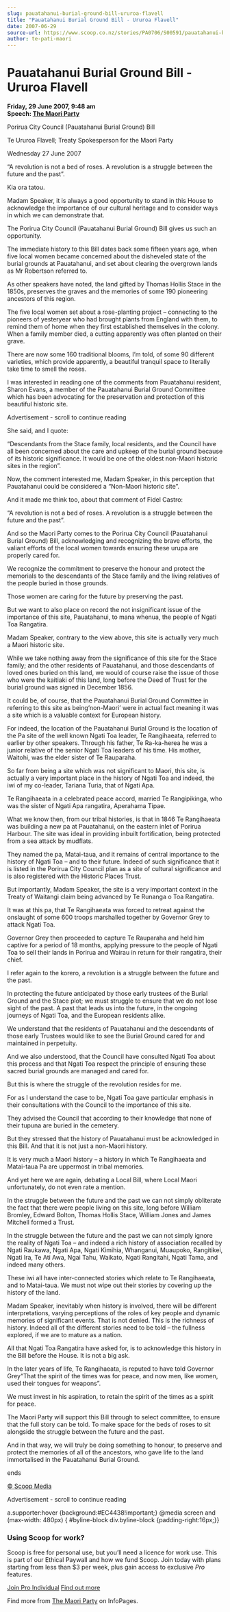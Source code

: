 ```yaml
---
slug: pauatahanui-burial-ground-bill-ururoa-flavell
title: "Pauatahanui Burial Ground Bill - Ururoa Flavell"
date: 2007-06-29
source-url: https://www.scoop.co.nz/stories/PA0706/S00591/pauatahanui-burial-ground-bill-ururoa-flavell.htm
author: te-pati-maori
---
```

Pauatahanui Burial Ground Bill - Ururoa Flavell
===============================================

**Friday, 29 June 2007, 9:48 am**  
**Speech: [The Maori Party](https://info.scoop.co.nz/The_Maori_Party)**

Porirua City Council (Pauatahanui Burial Ground) Bill

Te Ururoa Flavell; Treaty Spokesperson for the Maori Party

Wednesday 27 June 2007

“A revolution is not a bed of roses. A revolution is a struggle between the future and the past”.

Kia ora tatou.

Madam Speaker, it is always a good opportunity to stand in this House to acknowledge the importance of our cultural heritage and to consider ways in which we can demonstrate that.

The Porirua City Council (Pauatahanui Burial Ground) Bill gives us such an opportunity.

The immediate history to this Bill dates back some fifteen years ago, when five local women became concerned about the disheveled state of the burial grounds at Pauatahanui, and set about clearing the overgrown lands as Mr Robertson referred to.

As other speakers have noted, the land gifted by Thomas Hollis Stace in the 1850s, preserves the graves and the memories of some 190 pioneering ancestors of this region.

The five local women set about a rose-planting project – connecting to the pioneers of yesteryear who had brought plants from England with them, to remind them of home when they first established themselves in the colony. When a family member died, a cutting apparently was often planted on their grave.

There are now some 160 traditional blooms, I’m told, of some 90 different varieties, which provide apparently, a beautiful tranquil space to literally take time to smell the roses.

I was interested in reading one of the comments from Pauatahanui resident, Sharon Evans, a member of the Pauatahanui Burial Ground Committee which has been advocating for the preservation and protection of this beautiful historic site.

Advertisement - scroll to continue reading





She said, and I quote:

“Descendants from the Stace family, local residents, and the Council have all been concerned about the care and upkeep of the burial ground because of its historic significance. It would be one of the oldest non-Maori historic sites in the region”.

Now, the comment interested me, Madam Speaker, in this perception that Pauatahanui could be considered a “Non-Maori historic site”.

And it made me think too, about that comment of Fidel Castro:

“A revolution is not a bed of roses. A revolution is a struggle between the future and the past”.

And so the Maori Party comes to the Porirua City Council (Pauatahanui Burial Ground) Bill, acknowledging and recognizing the brave efforts, the valiant efforts of the local women towards ensuring these urupa are properly cared for.

We recognize the commitment to preserve the honour and protect the memorials to the descendants of the Stace family and the living relatives of the people buried in those grounds.

Those women are caring for the future by preserving the past.

But we want to also place on record the not insignificant issue of the importance of this site, Pauatahanui, to mana whenua, the people of Ngati Toa Rangatira.

Madam Speaker, contrary to the view above, this site is actually very much a Maori historic site.

While we take nothing away from the significance of this site for the Stace family; and the other residents of Pauatahanui, and those descendants of loved ones buried on this land, we would of course raise the issue of those who were the kaitiaki of this land, long before the Deed of Trust for the burial ground was signed in December 1856.

It could be, of course, that the Pauatahanui Burial Ground Committee in referring to this site as being‘non-Maori’ were in actual fact meaning it was a site which is a valuable context for European history.

For indeed, the location of the Pauatahanui Burial Ground is the location of the Pa site of the well known Ngati Toa leader, Te Rangihaeata, referred to earlier by other speakers. Through his father, Te Ra-ka-herea he was a junior relative of the senior Ngati Toa leaders of his time. His mother, Waitohi, was the elder sister of Te Rauparaha.

So far from being a site which was not significant to Maori, this site, is actually a very important place in the history of Ngati Toa and indeed, the iwi of my co-leader, Tariana Turia, that of Ngati Apa.

Te Rangihaeata in a celebrated peace accord, married Te Rangipikinga, who was the sister of Ngati Apa rangatira, Aperahama Tipae.

What we know then, from our tribal histories, is that in 1846 Te Rangihaeata was building a new pa at Pauatahanui, on the eastern inlet of Porirua Harbour. The site was ideal in providing inbuilt fortification, being protected from a sea attack by mudflats.

They named the pa, Matai-taua, and it remains of central importance to the history of Ngati Toa – and to their future. Indeed of such significance that it is listed in the Porirua City Council plan as a site of cultural significance and is also registered with the Historic Places Trust.

But importantly, Madam Speaker, the site is a very important context in the Treaty of Waitangi claim being advanced by Te Runanga o Toa Rangatira.

It was at this pa, that Te Rangihaeata was forced to retreat against the onslaught of some 600 troops marshalled together by Governor Grey to attack Ngati Toa.

Governor Grey then proceeded to capture Te Rauparaha and held him captive for a period of 18 months, applying pressure to the people of Ngati Toa to sell their lands in Porirua and Wairau in return for their rangatira, their chief.

I refer again to the korero, a revolution is a struggle between the future and the past.

In protecting the future anticipated by those early trustees of the Burial Ground and the Stace plot; we must struggle to ensure that we do not lose sight of the past. A past that leads us into the future, in the ongoing journeys of Ngati Toa, and the European residents alike.

We understand that the residents of Pauatahanui and the descendants of those early Trustees would like to see the Burial Ground cared for and maintained in perpetuity.

And we also understood, that the Council have consulted Ngati Toa about this process and that Ngati Toa respect the principle of ensuring these sacred burial grounds are managed and cared for.

But this is where the struggle of the revolution resides for me.

For as I understand the case to be, Ngati Toa gave particular emphasis in their consultations with the Council to the importance of this site.

They advised the Council that according to their knowledge that none of their tupuna are buried in the cemetery.

But they stressed that the history of Pauatahanui must be acknowledged in this Bill. And that it is not just a non-Maori history.

It is very much a Maori history – a history in which Te Rangihaeata and Matai-taua Pa are uppermost in tribal memories.

And yet here we are again, debating a Local Bill, where Local Maori unfortunately, do not even rate a mention.

In the struggle between the future and the past we can not simply obliterate the fact that there were people living on this site, long before William Bromley, Edward Bolton, Thomas Hollis Stace, William Jones and James Mitchell formed a Trust.

In the struggle between the future and the past we can not simply ignore the reality of Ngati Toa – and indeed a rich history of association recalled by Ngati Raukawa, Ngati Apa, Ngati Kimihia, Whanganui, Muaupoko, Rangitikei, Ngati Ira, Te Ati Awa, Ngai Tahu, Waikato, Ngati Rangitahi, Ngati Tama, and indeed many others.

These iwi all have inter-connected stories which relate to Te Rangihaeata, and to Matai-taua. We must not wipe out their stories by covering up the history of the land.

Madam Speaker, inevitably when history is involved, there will be different interpretations, varying perceptions of the roles of key people and dynamic memories of significant events. That is not denied. This is the richness of history. Indeed all of the different stories need to be told – the fullness explored, if we are to mature as a nation.

All that Ngati Toa Rangatira have asked for, is to acknowledge this history in the Bill before the House. It is not a big ask.

In the later years of life, Te Rangihaeata, is reputed to have told Governor Grey“That the spirit of the times was for peace, and now men, like women, used their tongues for weapons”.

We must invest in his aspiration, to retain the spirit of the times as a spirit for peace.

The Maori Party will support this Bill through to select committee, to ensure that the full story can be told. To make space for the beds of roses to sit alongside the struggle between the future and the past.

And in that way, we will truly be doing something to honour, to preserve and protect the memories of all of the ancestors, who gave life to the land immortalised in the Pauatahanui Burial Ground.

  
ends

[© Scoop Media](http://www.scoop.co.nz/about/terms.html)  

Advertisement - scroll to continue reading



a.supporter:hover {background:#EC4438!important;} @media screen and (max-width: 480px) { #byline-block div.byline-block {padding-right:16px;}}

### Using Scoop for work?

Scoop is free for personal use, but you’ll need a licence for work use. This is part of our Ethical Paywall and how we fund Scoop. Join today with plans starting from less than $3 per week, plus gain access to exclusive _Pro_ features.  
  
[Join Pro Individual](https://pro.scoop.co.nz/Individual/?from=ProIn24) [Find out more](https://pro.scoop.co.nz/using-scoop-for-work/?from=ProIn24)

Find more from [The Maori Party](https://info.scoop.co.nz/The_Maori_Party) on InfoPages.